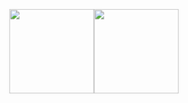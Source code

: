<!-- stats -->
<div><a href='https://wakatime.com/@jbreidfjord'><img align='center' height='152' src='https://github-readme-stats.vercel.app/api/wakatime?username=jbreidfjord&theme=github_dark&langs_count=6&layout=compact&border_color=30363d' /></a><img align='center' height='152' src='https://github-readme-stats.vercel.app/api/top-langs/?username=jbreidfjord&langs_count=6&theme=github_dark&layout=compact&border_color=30363d' /></div>
<!-- stats -->
<!-- pins -->

<!-- pins -->